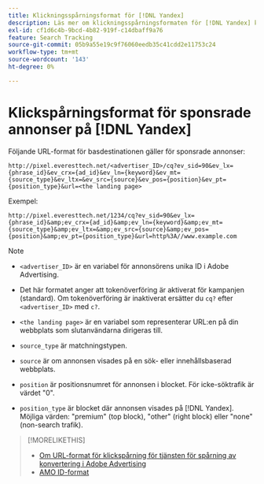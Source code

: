 ```yaml
---
title: Klickningsspårningsformat för [!DNL Yandex]
description: Läs mer om klickningsspårningsformaten för [!DNL Yandex] konton.
exl-id: cf1d6c4b-9bcd-4b82-919f-c14dbaff9a76
feature: Search Tracking
source-git-commit: 05b9a55e19c9f76060eedb35c41cdd2e11753c24
workflow-type: tm+mt
source-wordcount: '143'
ht-degree: 0%

---
```


# Klickspårningsformat för sponsrade annonser på [!DNL Yandex]

Följande URL-format för basdestinationen gäller för sponsrade annonser:

`http://pixel.everesttech.net/<advertiser_ID>/cq?ev_sid=90&ev_lx={phrase_id}&ev_crx={ad_id}&ev_ln={keyword}&ev_mt={source_type}&ev_ltx=&ev_src={source}&ev_pos={position}&ev_pt={position_type}&url=<the landing page>`

Exempel:

`http://pixel.everesttech.net/1234/cq?ev_sid=90&ev_lx={phrase_id}&amp;ev_crx={ad_id}&amp;ev_ln={keyword}&amp;ev_mt={source_type}&amp;ev_ltx=&amp;ev_src={source}&amp;ev_pos={position}&amp;ev_pt={position_type}&url=http%3A//www.example.com`

>[!NOTE]
>
>* `<advertiser_ID>` är en variabel för annonsörens unika ID i Adobe Advertising.
>
>* Det här formatet anger att tokenöverföring är aktiverat för kampanjen (standard). Om tokenöverföring är inaktiverat ersätter du `cq?` efter `<advertiser_ID>` med `c?`.
>
>* `<the landing page>` är en variabel som representerar URL:en på din webbplats som slutanvändarna dirigeras till.
>
>* `source_type`  är matchningstypen.
>
>* `source` är om annonsen visades på en sök- eller innehållsbaserad webbplats.
>
>* `position` är positionsnumret för annonsen i blocket. För icke-söktrafik är värdet &quot;0&quot;.
>
>* `position_type` är blocket där annonsen visades på [!DNL Yandex]. Möjliga värden: &quot;premium&quot; (top block), &quot;other&quot; (right block) eller &quot;none&quot; (non-search trafik).

>[!MORELIKETHIS]
>
>* [Om URL-format för klickspårning för tjänsten för spårning av konvertering i Adobe Advertising](formats-click-tracking-about.md)
>* [AMO ID-format](/help/integrations/analytics/ids.md#amo-id-formats)
